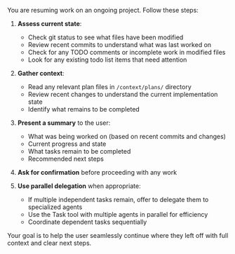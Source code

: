You are resuming work on an ongoing project. Follow these steps:

1. **Assess current state**:
   - Check git status to see what files have been modified
   - Review recent commits to understand what was last worked on
   - Check for any TODO comments or incomplete work in modified files
   - Look for any existing todo list items that need attention

2. **Gather context**:
   - Read any relevant plan files in `/context/plans/` directory
   - Review recent changes to understand the current implementation state
   - Identify what remains to be completed

3. **Present a summary** to the user:
   - What was being worked on (based on recent commits and changes)
   - Current progress and state
   - What tasks remain to be completed
   - Recommended next steps

4. **Ask for confirmation** before proceeding with any work

5. **Use parallel delegation** when appropriate:
   - If multiple independent tasks remain, offer to delegate them to specialized agents
   - Use the Task tool with multiple agents in parallel for efficiency
   - Coordinate dependent tasks sequentially

Your goal is to help the user seamlessly continue where they left off with full context and clear next steps.
